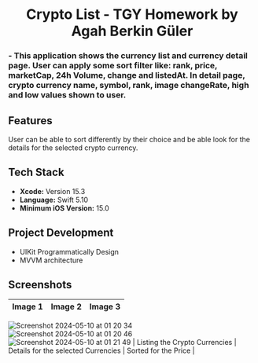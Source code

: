 <div  align="center">
<h1>Crypto List - TGY Homework by Agah Berkin Güler </h1>
</div>

<div  align="leading">
<h3> - This application shows the currency list and currency detail page. User can apply some sort filter like: rank, price, marketCap, 24h Volume, change and listedAt. In detail page, crypto currency name, symbol, rank, image changeRate, high and low values shown to user. </h3>
</div>

## Features
User can be able to sort differently by their choice and be able look for the details for the selected crypto currency.

## Tech Stack
- **Xcode:** Version 15.3
- **Language:** Swift 5.10
- **Minimum iOS Version:** 15.0

## Project Development
- UIKit Programmatically Design
- MVVM architecture

 ## Screenshots
| Image 1                | Image 2                | Image 3                |
|------------------------|------------------------|------------------------|
![Screenshot 2024-05-10 at 01 20 34](https://github.com/agahberkknglr/turkcell-crypto/assets/79965739/7d352c53-7071-4195-99a0-97189532bbf2)
![Screenshot 2024-05-10 at 01 20 46](https://github.com/agahberkknglr/turkcell-crypto/assets/79965739/10cb5d57-43e9-4bb7-bc70-bedabcffff50)
![Screenshot 2024-05-10 at 01 21 49](https://github.com/agahberkknglr/turkcell-crypto/assets/79965739/d756c7c0-9e0c-40e1-a241-80a84f5901fe)
| Listing the Crypto Currencies    | Details for the selected Currencies  | Sorted for the Price |
